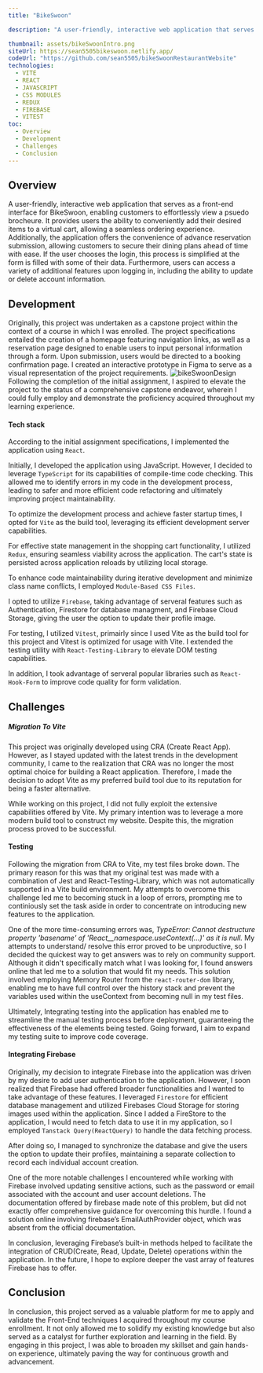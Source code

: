 ```yaml
---
title: "BikeSwoon"

description: "A user-friendly, interactive web application that serves as a front-end interface for BikeSwoon, enabling customers to effortlessly view a psuedo brocheure. It provides users the ability to conveniently add their desired items to a virtual cart, allowing a seamless ordering experience. Additionally, the application offers the convenience of advance reservation submission, allowing customers to secure their dining plans ahead of time with ease. If the user chooses to login, this process is simplified as the form is filled with some of their data. Furthermore, users can access a variety of additional features upon logging in, including the ability to update or delete account information."

thumbnail: assets/bikeSwoonIntro.png
siteUrl: https://sean5505bikeswoon.netlify.app/
codeUrl: "https://github.com/sean5505/bikeSwoonRestaurantWebsite"
technologies:
  - VITE
  - REACT
  - JAVASCRIPT
  - CSS MODULES
  - REDUX
  - FIREBASE
  - VITEST
toc:
  - Overview
  - Development
  - Challenges
  - Conclusion
---
```


## Overview

A user-friendly, interactive web application that serves as a front-end interface for BikeSwoon, enabling customers to effortlessly view a psuedo brocheure. It provides users the ability to conveniently add their desired items to a virtual cart, allowing a seamless ordering experience. Additionally, the application offers the convenience of advance reservation submission, allowing customers to secure their dining plans ahead of time with ease. If the user chooses the login, this process is simplified at the form is filled with some of their data. Furthermore, users can access a variety of additional features upon logging in, including the ability to update or delete account information.

## Development

Originally, this project was undertaken as a capstone project within the context of a course in which I was enrolled. The project specifications entailed the creation of a homepage featuring navigation links, as well as a reservation page designed to enable users to input personal information through a form. Upon submission, users would be directed to a booking confirmation page. I created an interactive prototype in Figma to serve as a visual representation of the project requirements.
![bikeSwoonDesign](/assets/bikeSwoonDesign.png)
Following the completion of the initial assignment, I aspired to elevate the project to the status of a comprehensive capstone endeavor, wherein I could fully employ and demonstrate the proficiency acquired throughout my learning experience.

#### **Tech stack**

According to the initial assignment specifications, I implemented the application using `React`.

Initially, I developed the application using JavaScript. However, I decided to leverage `TypeScript` for its capabilities of compile-time code checking. This allowed me to identify errors in my code in the development process, leading to safer and more efficient code refactoring and ultimately improving project maintainability.

To optimize the development process and achieve faster startup times, I opted for `Vite` as the build tool, leveraging its efficient development server capabilities.

For effective state management in the shopping cart functionality, I utilized `Redux`, ensuring seamless viability across the application. The cart's state is persisted across application reloads by utilizing local storage.

To enhance code maintainability during iterative development and minimize class name conflicts, I employed `Module-Based CSS Files`.

I opted to utilize `Firebase`, taking advantage of serveral features such as Authentication, Firestore for database managment, and Firebase Cloud Storage, giving the user the option to update their profile image.

For testing, I utilized `Vitest`, primairly since I used Vite as the build tool for this project and Vitest is optimized for usage with Vite. I extended the testing utility with `React-Testing-Library` to elevate DOM testing capabilities.

In addition, I took advantage of serveral popular libraries such as `React-Hook-Form` to improve code quality for form validation.

## Challenges

##### **Migration To Vite**

This project was originally developed using CRA (Create React App). However, as I stayed updated with the latest trends in the development community, I came to the realization that CRA was no longer the most optimal choice for building a React application. Therefore, I made the decision to adopt Vite as my preferred build tool due to its reputation for being a faster alternative.

While working on this project, I did not fully exploit the extensive capabilities offered by Vite. My primary intention was to leverage a more modern build tool to construct my website. Despite this, the migration process proved to be successful.

#### **Testing**

Following the migration from CRA to Vite, my test files broke down. The primary reason for this was that my original test was made with a combination of Jest and React-Testing-Library, which was not automatically supported in a Vite build environment. My attempts to overcome this challenge led me to becoming stuck in a loop of errors, prompting me to continiously set the task aside in order to concentrate on introducing new features to the application.

One of the more time-consuming errors was, _TypeError: Cannot destructure property 'basename' of 'React\_\_namespace.useContext(...)' as it is null._ My attempts to understand/ resolve this error proved to be unproductive, so I decided the quickest way to get answers was to rely on community support. Although it didn't specifically match what I was looking for, I found answers online that led me to a solution that would fit my needs. This solution involved employing Memory Router from the `react-router-dom` library, enabling me to have full control over the history stack and prevent the variables used within the useContext from becoming null in my test files.

Ultimately, Integrating testing into the application has enabled me to streamline the manual testing process before deployment, guaranteeing the effectiveness of the elements being tested. Going forward, I aim to expand my testing suite to improve code coverage.

#### **Integrating Firebase**

Originally, my decision to integrate Firebase into the application was driven by my desire to add user authentication to the application. However, I soon realized that Firebase had offered broader functionalities and I wanted to take advantage of these features. I leveraged `Firestore` for efficient database management and utilized Firebases Cloud Storage for storing images used within the application. Since I added a FireStore to the application, I would need to fetch data to use it in my application, so I employed `Tanstack Query(ReactQuery)` to handle the data fetching process. 

After doing so, I managed to synchronize the database and give the users the option to update their profiles, maintaining a separate collection to record each individual account creation.

One of the more notable challenges I encountered while working with Firebase involved updating sensitive actions, such as the password or email associated with the account and user account deletions. The documentation offered by firebase made note of this problem, but did not exactly offer comprehensive guidance for overcoming this hurdle. I found a solution online involving firebase’s EmailAuthProvider object, which was absent from the official documentation.

In conclusion, leveraging Firebase’s built-in methods helped to facilitate the integration of CRUD(Create, Read, Update, Delete) operations within the application. In the future, I hope to explore deeper the vast array of features Firebase has to offer.

## Conclusion

In conclusion, this project served as a valuable platform for me to apply and validate the Front-End techniques I acquired throughout my course enrollment. It not only allowed me to solidify my existing knowledge but also served as a catalyst for further exploration and learning in the field. By engaging in this project, I was able to broaden my skillset and gain hands-on experience, ultimately paving the way for continuous growth and advancement.
